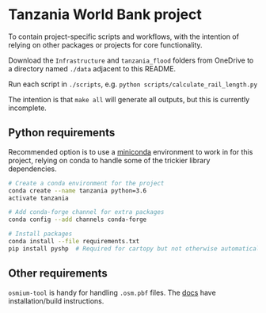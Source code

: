 # Tanzania World Bank project

To contain project-specific scripts and workflows, with the intention of
relying on other packages or projects for core functionality.

Download the `Infrastructure` and `tanzania_flood` folders from OneDrive to a
directory named `./data` adjacent to this README.

Run each script in `./scripts`, e.g. `python scripts/calculate_rail_length.py`

The intention is that `make all` will generate all outputs, but this is
currently incomplete.

## Python requirements

Recommended option is to use a [miniconda](https://conda.io/miniconda.html)
environment to work in for this project, relying on conda to handle some of the
trickier library dependencies.

```bash
# Create a conda environment for the project
conda create --name tanzania python=3.6
activate tanzania

# Add conda-forge channel for extra packages
conda config --add channels conda-forge

# Install packages
conda install --file requirements.txt
pip install pyshp  # Required for cartopy but not otherwise automatically loaded
```

## Other requirements

`osmium-tool` is handy for handling `.osm.pbf` files. The
[docs](http://osmcode.org/osmium-tool/manual.html) have installation/build
instructions.
